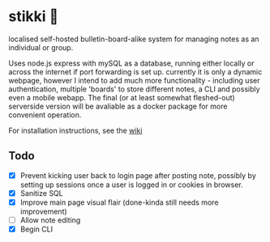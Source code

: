 # stikki 🚧
localised self-hosted bulletin-board-alike system for managing notes as an individual or group.

Uses node.js express with mySQL as a database, running either locally or across the internet if port forwarding is set up.
currently it is only a dynamic webpage, however I intend to add much more functionality - including user authentication, multiple 'boards' to store different notes,
a CLI and possibly even a mobile webapp. The final (or at least somewhat fleshed-out) serverside version will be avaliable as a docker package for more convenient
operation.

For installation instructions, see the [wiki](https://github.com/MightySpaceman/stikki/wiki/Installation-guide)

## Todo
- [x] Prevent kicking user back to login page after posting note, possibly by setting up sessions once a user is logged in or cookies in browser.
- [x] Sanitize SQL
- [x] Improve main page visual flair (done-kinda still needs more improvement)
- [ ] Allow note editing
- [x] Begin CLI
